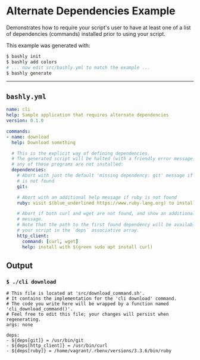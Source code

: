 # Alternate Dependencies Example

Demonstrates how to require your script's user to have at least one of a list
of dependencies (commands) installed prior to using your script.

This example was generated with:

```bash
$ bashly init
$ bashly add colors
# ... now edit src/bashly.yml to match the example ...
$ bashly generate
```

-----

## `bashly.yml`

````yaml
name: cli
help: Sample application that requires alternate dependencies
version: 0.1.0

commands:
- name: download
  help: Download something

  # This is the explicit way of defining dependencies.
  # The generated script will be halted (with a friendly error message) if
  # any of these programs are not installed:
  dependencies:
    # Abort with just the default 'missing dependency: git' message if git
    # is not found
    git:

    # Abort with an additional help message if ruby is not found
    ruby: visit $(blue_underlined https://www.ruby-lang.org) to install

    # Abort if both curl and wget are not found, and show an additional help
    # message.
    # Note that the path to the first found dependency will be available to
    # your script in the `deps` associative array.
    http_client:
      command: [curl, wget]
      help: install with $(green sudo apt install curl)
````



## Output

### `$ ./cli download`

````shell
# This file is located at 'src/download_command.sh'.
# It contains the implementation for the 'cli download' command.
# The code you write here will be wrapped by a function named 'cli_download_command()'.
# Feel free to edit this file; your changes will persist when regenerating.
args: none

deps:
- ${deps[git]} = /usr/bin/git
- ${deps[http_client]} = /usr/bin/curl
- ${deps[ruby]} = /home/vagrant/.rbenv/versions/3.3.6/bin/ruby


````




